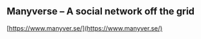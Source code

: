## Manyverse – A social network off the grid
  
  [https://www.manyver.se/](https://www.manyver.se/)
